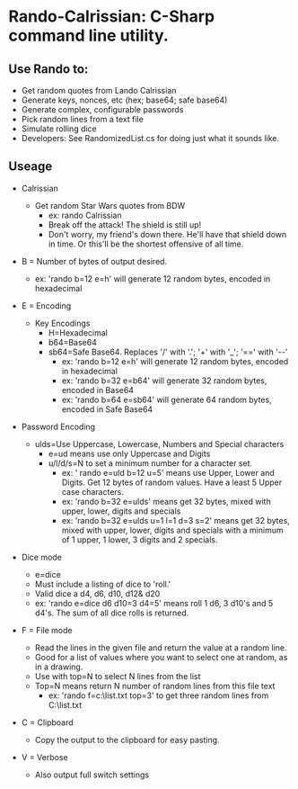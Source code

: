 # Rando-Calrissian: C-Sharp command line utility.
## Use Rando to:
 * Get random quotes from Lando Calrissian
 * Generate keys, nonces, etc (hex; base64; safe base64)
 * Generate complex, configurable passwords
 * Pick random lines from a text file
 * Simulate rolling dice
 * Developers: See RandomizedList.cs for doing just what it sounds like.
  
## Useage
* Calrissian
  * Get random Star Wars quotes from BDW
    * ex: rando Calrissian
    * Break off the attack! The shield is still up!
    * Don't worry, my friend's down there. He'll have that shield down in time. Or this'll be the shortest offensive of all time.

* B = Number of bytes of output desired.
  * ex: 'rando b=12 e=h' will generate 12 random bytes, encoded in hexadecimal

* E = Encoding
  * Key Encodings
    * H=Hexadecimal
    * b64=Base64
    * sb64=Safe Base64. Replaces '/' with '.'; '+' with '_'; '==' with '--'
      * ex: 'rando b=12 e=h' will generate 12 random bytes, encoded in hexadecimal
      * ex: 'rando b=32 e=b64' will generate 32 random bytes, encoded in Base64
      * ex: 'rando b=64 e=sb64' will generate 64 random bytes, encoded in Safe Base64
* Password Encoding
  * ulds=Use Uppercase, Lowercase, Numbers and Special characters
    * e=ud means use only Uppercase and Digits
    * u/l/d/s=N to set a minimum number for a character set.
      * ex: ' rando e=uld b=12 u=5' means use Upper, Lower and Digits. Get 12 bytes of random values. Have a least 5 Upper case characters.
      * ex: 'rando b=32 e=ulds' means get 32 bytes, mixed with upper, lower, digits and specials
      * ex: 'rando b=32 e=ulds u=1 l=1 d=3 s=2' means get 32 bytes, mixed with upper, lower, digits and specials with a minimum of 1 upper, 1 lower, 3 digits and 2 specials.
* Dice mode
  * e=dice
  * Must include a listing of dice to 'roll.'
  * Valid dice a d4, d6, d10, d12& d20
  * ex: 'rando e=dice d6 d10=3 d4=5' means roll 1 d6, 3 d10's and 5 d4's. The sum of all dice rolls is returned.	

* F = File mode
  * Read the lines in the given file and return the value at a random line.
  * Good for a list of values where you want to select one at random, as in a drawing.
  * Use with top=N to select N lines from the list
  * Top=N means return N number of random lines from this file text
    * ex: 'rando f=c:\list.txt top=3' to get three random lines from C:\list.txt

* C = Clipboard
  * Copy the output to the clipboard for easy pasting.

* V = Verbose
  * Also output full switch settings
